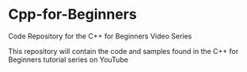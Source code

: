 # Cpp-for-Beginners
Code Repository for the C++ for Beginners Video Series

This repository will contain the code and samples found in the C++ for Beginners tutorial series on YouTube
